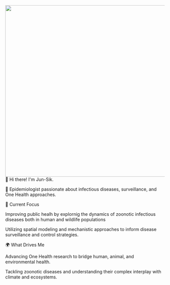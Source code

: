 <img align="right" width="543" src="https://user-images.githubusercontent.com/85563905/121202612-6341fb80-c8b0-11eb-9c2e-80ca3fc78a6d.png">

👋 Hi there! I'm Jun-Sik.

🔬 Epidemiologist passionate about infectious diseases, surveillance, and One Health approaches.

🌱 Current Focus

Improving public healh by explornig the dynamics of zoonotic infectious diseases both in human and wildlife populations

Utilizing spatial modeling and mechanistic approaches to inform disease surveillance and control strategies.

🌍 What Drives Me

Advancing One Health research to bridge human, animal, and environmental health.

Tackling zoonotic diseases and understanding their complex interplay with climate and ecosystems.  


<!---
borizook/borizook is a ✨ special ✨ repository because its `README.md` (this file) appears on your GitHub profile.
You can click the Preview link to take a look at your changes.
--->
